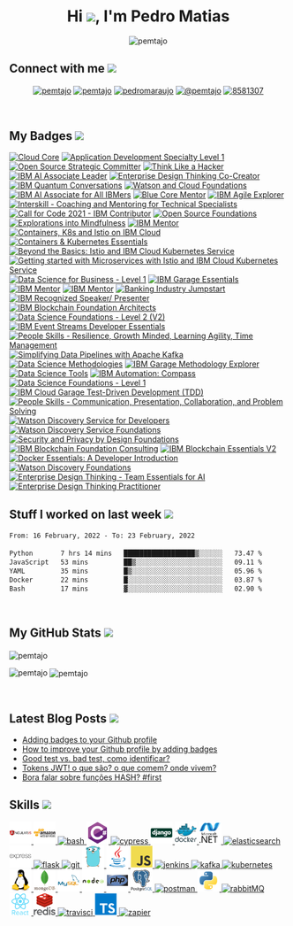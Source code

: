 <h1 align="center">Hi <img src = "https://raw.githubusercontent.com/MartinHeinz/MartinHeinz/master/wave.gif" width = 50px>, I'm Pedro Matias</h1>

<p align="center"> <img src="https://komarev.com/ghpvc/?username=pemtajo" alt="pemtajo" /> </p>

<h2> Connect with me <img src='https://raw.githubusercontent.com/ShahriarShafin/ShahriarShafin/main/Assets/handshake.gif' width="100px"> </h2>

<p align="center">
<a href="https://dev.to/pemtajo" target="blank"><img align="center" src="https://cdn.jsdelivr.net/npm/simple-icons@3.0.1/icons/dev-dot-to.svg" alt="pemtajo" height="30" width="30" /></a>
<a href="https://twitter.com/pemtajo" target="blank"><img align="center" src="https://cdn.jsdelivr.net/npm/simple-icons@3.0.1/icons/twitter.svg" alt="pemtajo" height="30" width="30" /></a>
<a href="https://linkedin.com/in/pedromaraujo" target="blank"><img align="center" src="https://cdn.jsdelivr.net/npm/simple-icons@3.0.1/icons/linkedin.svg" alt="pedromaraujo" height="30" width="30" /></a>
<a href="https://medium.com/@pemtajo" target="blank"><img align="center" src="https://cdn.jsdelivr.net/npm/simple-icons@3.0.1/icons/medium.svg" alt="@pemtajo" height="30" width="30" /></a>
<a href="https://stackoverflow.com/users/8581307" target="blank"><img align="center" src="https://cdn.jsdelivr.net/npm/simple-icons@3.0.1/icons/stackoverflow.svg" alt="8581307" height="30" width="30" /></a>
</p>

<br />

<h2> My Badges <img src = "https://media.giphy.com/media/3orifgYbnsq43eFsdO/giphy.gif" width = 50px> </h2>
<!--START_SECTION:badges-->

[![Cloud Core](https://images.credly.com/size/100x100/images/b0607951-b6f7-47d0-af16-7112971ab2ef/Cloud_Core_-_Developer_Skills_Network_-_v3.png)](http://www.credly.com/badges/9ba5d062-f0bc-4b44-96eb-3f7b400be24f "Cloud Core")
[![Application Development Specialty Level 1](https://images.credly.com/size/100x100/images/221ed70e-0e4b-4cd4-8ad5-9ab6d54bec39/Application-Development-Specialty-Intermediate.png)](http://www.credly.com/badges/b66c9738-e0f7-4f91-934f-01749f89cca2 "Application Development Specialty Level 1")
[![Open Source Strategic Committer](https://images.credly.com/size/100x100/images/b6df1cbb-2ade-464c-9924-7ffb3fec3f6c/Open-Source-Strategic-Committer.png)](http://www.credly.com/badges/7cb20fe2-28a9-499f-b054-3f151c9e2e75 "Open Source Strategic Committer")
[![Think Like a Hacker](https://images.credly.com/size/100x100/images/fb49de32-6a4c-4850-97cc-942b638ae4c3/Think-LIke-a-Hacker.png)](http://www.credly.com/badges/b512d99e-92f7-476a-b1ba-710111fbcd30 "Think Like a Hacker")
[![IBM AI Associate Leader](https://images.credly.com/size/100x100/images/4b2792a2-3339-4169-88ea-9ede13358440/IBM-AI-Associate-Leader.png)](http://www.credly.com/badges/f79b0efc-9136-480a-b2b7-abc5ace6e908 "IBM AI Associate Leader")
[![Enterprise Design Thinking Co-Creator](https://images.credly.com/size/100x100/images/2700b813-82b8-4232-9b36-5dcd5cd24584/Badges_v8-08_Co-Creator.png)](http://www.credly.com/badges/73250c86-c61f-47d6-b3ec-c035516f58f0 "Enterprise Design Thinking Co-Creator")
[![IBM Quantum Conversations](https://images.credly.com/size/100x100/images/18cfda79-63fc-4a6d-a96c-2ffc9887cd3c/IBM-Quantum-Conversations.png)](http://www.credly.com/badges/ef86ea89-cd1a-450d-a3b3-106b22936992 "IBM Quantum Conversations")
[![Watson and Cloud Foundations](https://images.credly.com/size/100x100/images/53608ce6-a597-40fa-a42d-d243b3ecfba4/Watson_and_Cloud_Foundations.png)](http://www.credly.com/badges/63c38ffc-c9d1-43e7-955a-0b46b2c4e5ea "Watson and Cloud Foundations")
[![IBM AI Associate for All IBMers](https://images.credly.com/size/100x100/images/4e05e7e2-bc65-4a0f-a73d-7ef4ce8505c7/AI-for-All.png)](http://www.credly.com/badges/47efa14c-83f8-49ab-9c56-1cdac0f749d7 "IBM AI Associate for All IBMers")
[![Blue Core Mentor](https://images.credly.com/size/100x100/images/5fc0a9df-5ff7-4bcd-8eb8-5bf512eb3a0c/Blue-Core-Mentor.png)](http://www.credly.com/badges/4f99f67a-d600-42a5-8163-67e732db2b3c "Blue Core Mentor")
[![IBM Agile Explorer](https://images.credly.com/size/100x100/images/a972f054-be07-4845-85c7-95c8d11852f5/IBM-Agile-Explorer.png)](http://www.credly.com/badges/900a2dc6-5f67-4cde-960d-e40c49d5ea16 "IBM Agile Explorer")
[![Interskill - Coaching and Mentoring for Technical Specialists](https://images.credly.com/size/100x100/images/ca34a079-0c47-498d-950e-6d634b6340bf/Interskill_-_Prof_Dev_-_Coach_Mentoring_for_Tech_Specialists.png)](http://www.credly.com/badges/debc3eba-c526-4734-9735-25c2d2be7451 "Interskill - Coaching and Mentoring for Technical Specialists")
[![Call for Code 2021 - IBM Contributor](https://images.credly.com/size/100x100/images/9ed3a9b0-4b18-47d0-849a-9992acab022a/Call-for-code-2021.png)](http://www.credly.com/badges/b65fd1d2-35e6-44d3-95db-eb4f780ace59 "Call for Code 2021 - IBM Contributor")
[![Open Source Foundations](https://images.credly.com/size/100x100/images/3f393dd4-e8e0-4fef-a424-c9f1d1f3ba97/Open_Source_Foundations.png)](http://www.credly.com/badges/9ce6f29d-3653-438e-b4f1-cdfb304e1f8a "Open Source Foundations")
[![Explorations into Mindfulness](https://images.credly.com/size/100x100/images/6599523a-e811-4775-b037-c4c1417b0b4e/Explorations_into_Mindfulness.png)](http://www.credly.com/badges/809ea7b2-ac3f-4d74-842f-4e4024e97491 "Explorations into Mindfulness")
[![IBM Mentor](https://images.credly.com/size/100x100/images/cef56b02-49c4-43c8-9913-733569bd39cc/IBM-Mentor__282_29.png)](http://www.credly.com/badges/39b05265-01f2-4eb2-a69c-b7df52255431 "IBM Mentor")
[![Containers, K8s and Istio on IBM Cloud](https://images.credly.com/size/100x100/images/c848b101-661f-4f3a-bc8f-f9c977a55524/Containers-K8s-istio-IBM_cloud_v2.png)](http://www.credly.com/badges/1ad7529a-c7cc-44ca-b9ff-5d5f5d067d45 "Containers, K8s and Istio on IBM Cloud")
[![Containers & Kubernetes Essentials](https://images.credly.com/size/100x100/images/b3fc56fe-3146-428d-b379-68a3490d259f/Containers___Kubernetes_Essentials.png)](http://www.credly.com/badges/34545d3b-215d-4b43-8620-0b1b75306b35 "Containers & Kubernetes Essentials")
[![Beyond the Basics: Istio and IBM Cloud Kubernetes Service](https://images.credly.com/size/100x100/images/8d34d489-84bf-4861-a4a0-9e9d68318c5c/Beyond_basics_of_Istio_on_Cloud_v2.png)](http://www.credly.com/badges/8095c46a-f375-4b5a-b12f-f25d1ea8162b "Beyond the Basics: Istio and IBM Cloud Kubernetes Service")
[![Getting started with Microservices with Istio and IBM Cloud Kubernetes Service](https://images.credly.com/size/100x100/images/376369e8-1901-44fa-af45-ce4422818f0c/Itsio_and_IBM_Cloud_Container_Service.png)](http://www.credly.com/badges/ccdebc53-e8d6-4e60-bee3-91cd010e7361 "Getting started with Microservices with Istio and IBM Cloud Kubernetes Service")
[![Data Science for Business - Level 1](https://images.credly.com/size/100x100/images/f2f9716d-7be0-47ef-b4ad-c8d3b481b9d7/Data_Sci_Business_Level_1_-_CC_-_2019.png)](http://www.credly.com/badges/e6bb7615-86ee-4063-8176-38cc590523cd "Data Science for Business - Level 1")
[![IBM Garage Essentials](https://images.credly.com/size/100x100/images/fb718a87-6d0d-4a6d-8068-677f1bec78f2/IBM_Garage_Essentials.png)](http://www.credly.com/badges/7bfb4dde-8bdb-4682-ad87-b68334790744 "IBM Garage Essentials")
[![IBM Mentor](https://images.credly.com/size/100x100/images/cef56b02-49c4-43c8-9913-733569bd39cc/IBM-Mentor__282_29.png)](http://www.credly.com/badges/fd8b4c69-360f-46df-b403-a851160f6a17 "IBM Mentor")
[![IBM Mentor](https://images.credly.com/size/100x100/images/cef56b02-49c4-43c8-9913-733569bd39cc/IBM-Mentor__282_29.png)](http://www.credly.com/badges/384e5e94-791c-4dd4-adda-60697a26108e "IBM Mentor")
[![Banking Industry Jumpstart](https://images.credly.com/size/100x100/images/ff723f85-6709-4dc5-ace5-37dd43d24a68/Banking-Industry-Jumpstart.png)](http://www.credly.com/badges/35b9b59e-36c6-4ed6-8847-9ba67d05b54a "Banking Industry Jumpstart")
[![IBM Recognized Speaker/ Presenter](https://images.credly.com/size/100x100/images/aad8d8bc-1cdf-4e79-b1e0-1595aeab251b/Speaker-presenter.png)](http://www.credly.com/badges/9e8d6573-5ea4-4124-a371-96ea243d6eff "IBM Recognized Speaker/ Presenter")
[![IBM Blockchain Foundation Architects](https://images.credly.com/size/100x100/images/65a41da4-05d0-4b64-9065-e99f52571020/IBM-Blockchain-Foundation-Architect.png)](http://www.credly.com/badges/e5ec2320-5ea5-4825-b8ce-d311a98865de "IBM Blockchain Foundation Architects")
[![Data Science Foundations - Level 2 (V2)](https://images.credly.com/size/100x100/images/d7321425-c989-4bf9-846a-cd2a647d213b/Data_Sci_Foundations_Level_2_-_CC_-_2019.png)](http://www.credly.com/badges/432078f3-6d5e-42a9-9aab-e733ce080441 "Data Science Foundations - Level 2 (V2)")
[![IBM Event Streams Developer Essentials](https://images.credly.com/size/100x100/images/ebbbe37b-fefa-4c1f-b735-9af2becb90f4/IBM_Event_Streams_Developer_Essentials.png)](http://www.credly.com/badges/70549002-de38-4287-970e-644e4ce4e327 "IBM Event Streams Developer Essentials")
[![People Skills - Resilience, Growth Minded, Learning Agility, Time Management](https://images.credly.com/size/100x100/images/229f3133-b44f-4d2d-8d24-ee79fe7278a9/People-Skills-Resiliency.png)](http://www.credly.com/badges/abba4d96-375b-4090-9973-800ed7021332 "People Skills - Resilience, Growth Minded, Learning Agility, Time Management")
[![Simplifying Data Pipelines with Apache Kafka](https://images.credly.com/size/100x100/images/8aeb3e74-27cd-47c2-a648-369bb3ba52f1/Simplifying_Data_Pipelines_with_Apache_Kafka.png)](http://www.credly.com/badges/195b0247-e874-497a-8a66-8ef71d1c0720 "Simplifying Data Pipelines with Apache Kafka")
[![Data Science Methodologies](https://images.credly.com/size/100x100/images/dfd6eb51-4caa-4ffe-b107-85ece064370c/Data_Science_Methodologies.png)](http://www.credly.com/badges/a37f6971-9e35-4d04-81d8-8ecfa669af49 "Data Science Methodologies")
[![IBM Garage Methodology Explorer](https://images.credly.com/size/100x100/images/638d3298-73ef-4821-9686-8c65f75bb4e6/IBM_Garage_Methodology_Explorer.png)](http://www.credly.com/badges/7dfc147e-9c3d-401f-91ef-59c05eec6b78 "IBM Garage Methodology Explorer")
[![Data Science Tools](https://images.credly.com/size/100x100/images/de9471ce-018c-4bf4-af49-5c9c1d488613/Data_Science_Tools.png)](http://www.credly.com/badges/8966cd23-1631-4b9f-8be4-d32afa05b0a5 "Data Science Tools")
[![IBM Automation: Compass](https://images.credly.com/size/100x100/images/9b150a97-28c5-44b1-9f69-7f610b3e0284/IBM_Automation_Compass.png)](http://www.credly.com/badges/898269f5-5a66-4e3c-97aa-ea4ca6b211a6 "IBM Automation: Compass")
[![Data Science Foundations - Level 1](https://images.credly.com/size/100x100/images/5ca7b236-6105-4154-ba22-c8ae12ec1d8c/Data_Sci_Found_Level_1_-_CC_-_2019.png)](http://www.credly.com/badges/ab9bcce8-3daf-4878-8bc3-37b9658e366e "Data Science Foundations - Level 1")
[![IBM Cloud Garage Test-Driven Development (TDD)](https://images.credly.com/size/100x100/images/71ea5682-2233-434c-a2c5-dd3f7fb8d5e9/Garage_Method_-_Test_driven_Development_V1_-__Final.png)](http://www.credly.com/badges/d9c9d869-b2e3-4cd2-a77d-7d53197b821e "IBM Cloud Garage Test-Driven Development (TDD)")
[![People Skills - Communication, Presentation, Collaboration, and Problem Solving](https://images.credly.com/size/100x100/images/973b6bc2-5b3a-4ff2-b40e-1a46fe1b3a56/People-Skills-Communications.png)](http://www.credly.com/badges/e3408ee5-bb9a-4e84-a7c2-5d3aa83b16ef "People Skills - Communication, Presentation, Collaboration, and Problem Solving")
[![Watson Discovery Service for Developers](https://images.credly.com/size/100x100/images/01774ad1-fbff-4ddc-8b28-fd7953cb7ff6/Watson_Discovery_Service_-_Developers.png)](http://www.credly.com/badges/0506d841-cd61-4c0e-aad9-83714a9920a9 "Watson Discovery Service for Developers")
[![Watson Discovery Service Foundations](https://images.credly.com/size/100x100/images/edeaee50-64ff-42f0-a872-f4e2119ed463/Watson_Discovery_Service_-_Foundations.png)](http://www.credly.com/badges/06796b84-6cb6-40ea-9853-b4b8843e65da "Watson Discovery Service Foundations")
[![Security and Privacy by Design Foundations](https://images.credly.com/size/100x100/images/c1ca6570-bdc6-40e9-8992-722050788418/Security-_-Privacy-by-Design-Foundational.png)](http://www.credly.com/badges/e4d08b6b-ee34-4fc9-9a1b-87c43a887233 "Security and Privacy by Design Foundations")
[![IBM Blockchain Foundation Consulting](https://images.credly.com/size/100x100/images/0b831161-bca5-4118-97c5-df106a5f6515/IBM-Blockchain-Foundation-Consulting.png)](http://www.credly.com/badges/42efe367-3744-438a-8c03-59622c69c893 "IBM Blockchain Foundation Consulting")
[![IBM Blockchain Essentials V2](https://images.credly.com/size/100x100/images/2f9eee24-6834-4595-b2b6-e8e585190a0d/IBM-Blockchain-Essentials-V2.png)](http://www.credly.com/badges/47065bcc-63f9-4b1f-b403-48bcdbc78f54 "IBM Blockchain Essentials V2")
[![Docker Essentials: A Developer Introduction](https://images.credly.com/size/100x100/images/08216781-93cb-4ba1-8110-8eb3401fa8ce/Docker_Essentials_-_ISDN.png)](http://www.credly.com/badges/24bcb006-58f8-494c-85e3-dfee10ea7b57 "Docker Essentials: A Developer Introduction")
[![Watson Discovery Foundations](https://images.credly.com/size/100x100/images/8c805fb7-b7e1-4b45-b933-7ee09385ea03/Watson_Academy_-_Discovery__-_Foundations.png)](http://www.credly.com/badges/b4f04f7d-a5dd-45bd-bfd1-1a0d29801bf8 "Watson Discovery Foundations")
[![Enterprise Design Thinking - Team Essentials for AI](https://images.credly.com/size/100x100/images/09f644d1-eed2-4279-bc49-1e26cddc9d3d/Team_Essentials.png)](http://www.credly.com/badges/5e280a76-446b-431a-80f0-7d2dc448a407 "Enterprise Design Thinking - Team Essentials for AI")
[![Enterprise Design Thinking Practitioner](https://images.credly.com/size/100x100/images/bc08972c-3c7d-4b99-82a0-c94bcca36674/Badges_v8-07_Practitioner.png)](http://www.credly.com/badges/6267a487-d693-44e6-acb2-d9e17df66e14 "Enterprise Design Thinking Practitioner")
<!--END_SECTION:badges-->

<h2> Stuff I worked on last week  <img src = "https://media1.giphy.com/media/JZ40cnfnN11KycrvMF/giphy.gif?cid=ecf05e47a0n3gi1bfqntqmob8g9aid1oyj2wr3ds3mg700bl&rid=giphy.gif" width = 50px> </h2>


<!--START_SECTION:waka-->
```text
From: 16 February, 2022 - To: 23 February, 2022

Python       7 hrs 14 mins   ██████████████████▒░░░░░░   73.47 % 
JavaScript   53 mins         ██▒░░░░░░░░░░░░░░░░░░░░░░   09.11 % 
YAML         35 mins         █▒░░░░░░░░░░░░░░░░░░░░░░░   05.96 % 
Docker       22 mins         █░░░░░░░░░░░░░░░░░░░░░░░░   03.87 % 
Bash         17 mins         ▓░░░░░░░░░░░░░░░░░░░░░░░░   02.90 % 
```
<!--END_SECTION:waka-->

<br />

<h2> My GitHub Stats <img src='https://media1.giphy.com/media/du3J3cXyzhj75IOgvA/giphy.gif?cid=ecf05e47x2g034i9pzwtzzsd3xgg2w9nr94t4tflbbgo3008&rid=giphy.gif' width='32px'> </h2>

<p><img align="center" src="https://github-readme-streak-stats.herokuapp.com/?user=pemtajo&theme=dark" alt="pemtajo" /></p>

<p><img align="left" src="https://github-readme-stats.vercel.app/api/top-langs?username=pemtajo&show_icons=true&locale=en&layout=compact&theme=dark" alt="pemtajo" /></p>

<p>&nbsp;<img align="center" src="https://github-readme-stats.vercel.app/api?username=pemtajo&show_icons=true&locale=en&theme=dark" alt="pemtajo" /></p>

<br />

<h2> Latest Blog Posts <img src = "https://media.giphy.com/media/inlGp1wGqBog2cVw5y/giphy.gif" width = 50px> </h2>

<!-- BLOG-POST-LIST:START -->
- [Adding badges to your Github profile](https://dev.to/pemtajo/how-to-improve-your-github-profile-by-adding-badges-gib)
- [How to improve your Github profile by adding badges](https://pemtajo.medium.com/how-to-improve-your-github-profile-by-adding-badges-2c10363f4f9a?source=rss-bb908bda42e------2)
- [Good test vs. bad test, como identificar?](https://medium.com/devorando/good-test-bad-test-como-identificar-ffd1d43ca034?source=rss-bb908bda42e------2)
- [Tokens JWT! o que são? o que comem? onde vivem?](https://medium.com/devorando/tokens-jwt-o-que-s%C3%A3o-o-que-comem-onde-vivem-f4e85ad37876?source=rss-bb908bda42e------2)
- [Bora falar sobre funções HASH? #first](https://medium.com/devorando/first-bora-falar-sobre-funcoes-hash-a0df1afdfe24?source=rss-bb908bda42e------2)
<!-- BLOG-POST-LIST:END -->

<h2> Skills <img src = "https://media2.giphy.com/media/QssGEmpkyEOhBCb7e1/giphy.gif?cid=ecf05e47a0n3gi1bfqntqmob8g9aid1oyj2wr3ds3mg700bl&rid=giphy.gif" width = 32px> </h2>

<p align="left"> <a href="https://angular.io" target="_blank"> <img src="https://raw.githubusercontent.com/devicons/devicon/master/icons/angularjs/angularjs-original-wordmark.svg" alt="angularjs" width="40" height="40"/> </a> <a href="https://aws.amazon.com" target="_blank"> <img src="https://raw.githubusercontent.com/devicons/devicon/master/icons/amazonwebservices/amazonwebservices-original-wordmark.svg" alt="aws" width="40" height="40"/> </a> <a href="https://www.gnu.org/software/bash/" target="_blank"> <img src="https://www.vectorlogo.zone/logos/gnu_bash/gnu_bash-icon.svg" alt="bash" width="40" height="40"/> </a> <a href="https://www.w3schools.com/cs/" target="_blank"> <img src="https://raw.githubusercontent.com/devicons/devicon/master/icons/csharp/csharp-original.svg" alt="csharp" width="40" height="40"/> </a> <a href="https://www.cypress.io" target="_blank"> <img src="https://raw.githubusercontent.com/simple-icons/simple-icons/6e46ec1fc23b60c8fd0d2f2ff46db82e16dbd75f/icons/cypress.svg" alt="cypress" width="40" height="40"/> </a> <a href="https://www.djangoproject.com/" target="_blank"> <img src="https://raw.githubusercontent.com/devicons/devicon/master/icons/django/django-original.svg" alt="django" width="40" height="40"/> </a> <a href="https://www.docker.com/" target="_blank"> <img src="https://raw.githubusercontent.com/devicons/devicon/master/icons/docker/docker-original-wordmark.svg" alt="docker" width="40" height="40"/> </a> <a href="https://dotnet.microsoft.com/" target="_blank"> <img src="https://raw.githubusercontent.com/devicons/devicon/master/icons/dot-net/dot-net-original-wordmark.svg" alt="dotnet" width="40" height="40"/> </a> <a href="https://www.elastic.co" target="_blank"> <img src="https://www.vectorlogo.zone/logos/elastic/elastic-icon.svg" alt="elasticsearch" width="40" height="40"/> </a> <a href="https://expressjs.com" target="_blank"> <img src="https://raw.githubusercontent.com/devicons/devicon/master/icons/express/express-original-wordmark.svg" alt="express" width="40" height="40"/> </a> <a href="https://flask.palletsprojects.com/" target="_blank"> <img src="https://www.vectorlogo.zone/logos/pocoo_flask/pocoo_flask-icon.svg" alt="flask" width="40" height="40"/> </a> <a href="https://git-scm.com/" target="_blank"> <img src="https://www.vectorlogo.zone/logos/git-scm/git-scm-icon.svg" alt="git" width="40" height="40"/> </a> <a href="https://golang.org" target="_blank"> <img src="https://raw.githubusercontent.com/devicons/devicon/master/icons/go/go-original.svg" alt="go" width="40" height="40"/> </a> <a href="https://www.java.com" target="_blank"> <img src="https://raw.githubusercontent.com/devicons/devicon/master/icons/java/java-original.svg" alt="java" width="40" height="40"/> </a> <a href="https://developer.mozilla.org/en-US/docs/Web/JavaScript" target="_blank"> <img src="https://raw.githubusercontent.com/devicons/devicon/master/icons/javascript/javascript-original.svg" alt="javascript" width="40" height="40"/> </a> <a href="https://www.jenkins.io" target="_blank"> <img src="https://www.vectorlogo.zone/logos/jenkins/jenkins-icon.svg" alt="jenkins" width="40" height="40"/> </a> <a href="https://kafka.apache.org/" target="_blank"> <img src="https://www.vectorlogo.zone/logos/apache_kafka/apache_kafka-icon.svg" alt="kafka" width="40" height="40"/> </a> <a href="https://kubernetes.io" target="_blank"> <img src="https://www.vectorlogo.zone/logos/kubernetes/kubernetes-icon.svg" alt="kubernetes" width="40" height="40"/> </a> <a href="https://www.linux.org/" target="_blank"> <img src="https://raw.githubusercontent.com/devicons/devicon/master/icons/linux/linux-original.svg" alt="linux" width="40" height="40"/> </a> <a href="https://www.mongodb.com/" target="_blank"> <img src="https://raw.githubusercontent.com/devicons/devicon/master/icons/mongodb/mongodb-original-wordmark.svg" alt="mongodb" width="40" height="40"/> </a> <a href="https://www.mysql.com/" target="_blank"> <img src="https://raw.githubusercontent.com/devicons/devicon/master/icons/mysql/mysql-original-wordmark.svg" alt="mysql" width="40" height="40"/> </a> <a href="https://nodejs.org" target="_blank"> <img src="https://raw.githubusercontent.com/devicons/devicon/master/icons/nodejs/nodejs-original-wordmark.svg" alt="nodejs" width="40" height="40"/> </a> <a href="https://www.php.net" target="_blank"> <img src="https://raw.githubusercontent.com/devicons/devicon/master/icons/php/php-original.svg" alt="php" width="40" height="40"/> </a> <a href="https://www.postgresql.org" target="_blank"> <img src="https://raw.githubusercontent.com/devicons/devicon/master/icons/postgresql/postgresql-original-wordmark.svg" alt="postgresql" width="40" height="40"/> </a> <a href="https://postman.com" target="_blank"> <img src="https://www.vectorlogo.zone/logos/getpostman/getpostman-icon.svg" alt="postman" width="40" height="40"/> </a> <a href="https://www.python.org" target="_blank"> <img src="https://raw.githubusercontent.com/devicons/devicon/master/icons/python/python-original.svg" alt="python" width="40" height="40"/> </a> <a href="https://www.rabbitmq.com" target="_blank"> <img src="https://www.vectorlogo.zone/logos/rabbitmq/rabbitmq-icon.svg" alt="rabbitMQ" width="40" height="40"/> </a> <a href="https://reactjs.org/" target="_blank"> <img src="https://raw.githubusercontent.com/devicons/devicon/master/icons/react/react-original-wordmark.svg" alt="react" width="40" height="40"/> </a> <a href="https://redis.io" target="_blank"> <img src="https://raw.githubusercontent.com/devicons/devicon/master/icons/redis/redis-original-wordmark.svg" alt="redis" width="40" height="40"/> </a> <a href="https://travis-ci.org" target="_blank"> <img src="https://www.vectorlogo.zone/logos/travis-ci/travis-ci-icon.svg" alt="travisci" width="40" height="40"/> </a> <a href="https://www.typescriptlang.org/" target="_blank"> <img src="https://raw.githubusercontent.com/devicons/devicon/master/icons/typescript/typescript-original.svg" alt="typescript" width="40" height="40"/> </a> <a href="https://zapier.com" target="_blank"> <img src="https://www.vectorlogo.zone/logos/zapier/zapier-icon.svg" alt="zapier" width="40" height="40"/> </a> </p>

